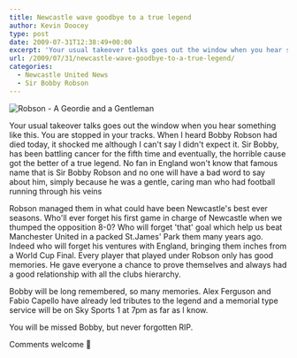 ```yaml
---
title: Newcastle wave goodbye to a true legend
author: Kevin Doocey
type: post
date: 2009-07-31T12:38:49+00:00
excerpt: 'Your usual takeover talks goes out the window when you hear something like this. You are stopped in your tracks. When '
url: /2009/07/31/newcastle-wave-goodbye-to-a-true-legend/
categories:
  - Newcastle United News
  - Sir Bobby Robson
---
```


![Robson - A Geordie and a Gentleman](https://2.bp.blogspot.com/_eosGkndaIFM/SJr3uNcFnvI/AAAAAAAADh8/IuvYlcRLZyo/s400/robsonstatue.jpg)

Your usual takeover talks goes out the window when you hear something like this. You are stopped in your tracks. When I heard Bobby Robson had died today, it  shocked me although I can't say I didn't expect it. Sir Bobby, has been battling cancer for the fifth time and eventually, the horrible cause got the better of a true legend. No fan in England won't know that famous name that is Sir Bobby Robson and no one will have a bad word to say about him, simply because he was a gentle, caring man who had football running through his veins

Robson managed them in what could have been Newcastle's best ever seasons. Who'll ever forget his first game in charge of Newcastle when we thumped the opposition 8-0? Who will forget 'that' goal which help us beat Manchester United in a packed St.James' Park them many years ago. Indeed who will forget his ventures with England, bringing them inches from a World Cup Final. Every player that played under Robson only has good memories. He gave everyone a chance to prove themselves and always had a good relationship with all the clubs hierarchy.

Bobby will be long remembered, so many memories. Alex Ferguson and Fabio Capello have already led tributes to the legend and a memorial type service will be on Sky Sports 1 at 7pm as far as I know.

You will be missed Bobby, but never forgotten RIP.

Comments welcome 🙂
